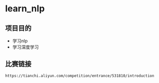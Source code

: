 # learn_nlp

## 项目目的
- 学习nlp
- 学习深度学习

## 比赛链接
`https://tianchi.aliyun.com/competition/entrance/531810/introduction`
